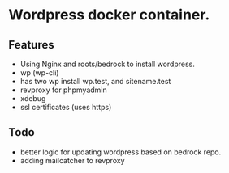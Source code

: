 # Wordpress docker container.

## Features

* Using Nginx and roots/bedrock to install wordpress.
* wp (wp-cli)
* has two wp install wp.test, and sitename.test
* revproxy for phpmyadmin
* xdebug
* ssl certificates (uses https)

## Todo

* better logic for updating wordpress based on bedrock repo.
* adding mailcatcher to revproxy


